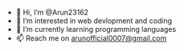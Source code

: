 - 👋 Hi, I’m @Arun23162
- 👀 I’m interested in web devlopment and coding
- 🌱 I’m currently learning programming languages
- 📫 Reach me on arunofficial0007@gmail.com

<!---
Arun23162/Arun23162 is a ✨ special ✨ repository because its `README.md` (this file) appears on your GitHub profile.
You can click the Preview link to take a look at your changes.
--->
